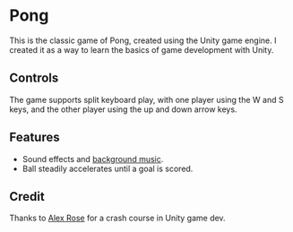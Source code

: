 # Pong

This is the classic game of Pong, created using the Unity game engine. I created it as a way to learn the basics of game development with Unity.

## Controls

The game supports split keyboard play, with one player using the W and S keys, and the other player using the up and down arrow keys.

## Features

- Sound effects and [background music](https://uppbeat.io/t/hartzmann/easy-arcade).
- Ball steadily accelerates until a goal is scored.

## Credit

Thanks to [Alex Rose](https://alexrosegames.com/) for a crash course in Unity game dev.

